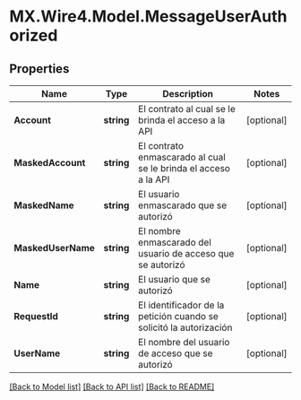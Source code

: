 # MX.Wire4.Model.MessageUserAuthorized
## Properties

Name | Type | Description | Notes
------------ | ------------- | ------------- | -------------
**Account** | **string** | El contrato al cual se le brinda el acceso a la API | [optional] 
**MaskedAccount** | **string** | El contrato enmascarado al cual se le brinda el acceso a la API | [optional] 
**MaskedName** | **string** | El usuario enmascarado que se autorizó | [optional] 
**MaskedUserName** | **string** | El nombre enmascarado del usuario de acceso que se autorizó | [optional] 
**Name** | **string** | El usuario que se autorizó | [optional] 
**RequestId** | **string** | El identificador de la petición cuando se solicitó la autorización | [optional] 
**UserName** | **string** | El nombre del usuario de acceso que se autorizó | [optional] 

[[Back to Model list]](../README.md#documentation-for-models) [[Back to API list]](../README.md#documentation-for-api-endpoints) [[Back to README]](../README.md)

